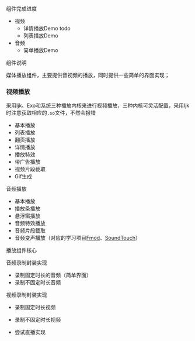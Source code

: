 组件完成进度

- 视频
  - 详情播放Demo todo
  - 列表播放Demo
- 音频
  - 简单播放Demo

组件说明

媒体播放组件，主要提供音视频的播放，同时提供一些简单的界面实现；

### 视频播放

采用Ijk、Exo和系统三种播放内核来进行视频播放，三种内核可灵活配置，采用Ijk时注意获取相应的`.so`文件，不然会报错

- 基本播放
- 列表播放
- 翻页播放
- 详情播放
- 播放特效
- 带广告播放
- 视频片段截取
- Gif生成

音频播放

- 基本播放
- 播放条播放
- 悬浮窗播放
- 音频特效播放
- 音频片段截取
- 音频变声播放（对应的学习项目[Fmod](https://fmod.com)、[SoundTouch](http://www.surina.net/soundtouch/)）

播放组件核心

音频录制封装实现

- 录制固定时长的音频（简单界面）
- 录制不固定时长音频

视频录制封装实现

- 录制固定时长视频

- 录制不固定时长视频

- 尝试直播实现

  